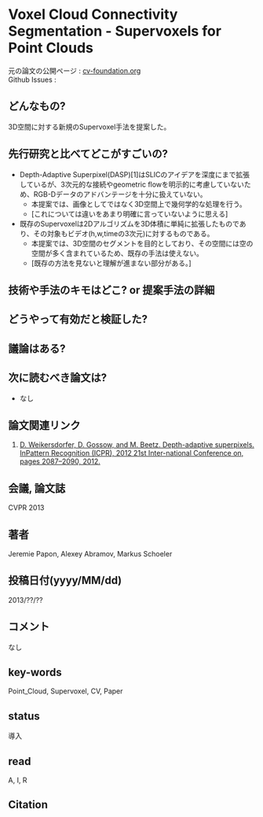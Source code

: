 # Voxel Cloud Connectivity Segmentation - Supervoxels for Point Clouds

元の論文の公開ページ : [cv-foundation.org](https://www.cv-foundation.org/openaccess/content_cvpr_2013/papers/Papon_Voxel_Cloud_Connectivity_2013_CVPR_paper.pdf)  
Github Issues : 

## どんなもの?
3D空間に対する新規のSupervoxel手法を提案した。

## 先行研究と比べてどこがすごいの?
- Depth-Adaptive Superpixel(DASP)[1]はSLICのアイデアを深度にまで拡張しているが、3次元的な接続やgeometric flowを明示的に考慮していないため、RGB-Dデータのアドバンテージを十分に扱えていない。
    - 本提案では、画像としてではなく3D空間上で幾何学的な処理を行う。
    - [これについては違いをあまり明確に言っていないように思える]
- 既存のSupervoxelは2Dアルゴリズムを3D体積に単純に拡張したものであり、その対象もビデオ(h,w,timeの3次元)に対するものである。
    - 本提案では、3D空間のセグメントを目的としており、その空間には空の空間が多く含まれているため、既存の手法は使えない。
    - [既存の方法を見ないと理解が進まない部分がある。]

## 技術や手法のキモはどこ? or 提案手法の詳細

## どうやって有効だと検証した?

## 議論はある?

## 次に読むべき論文は?
- なし

## 論文関連リンク
1. [D. Weikersdorfer, D. Gossow, and M. Beetz. Depth-adaptive superpixels. InPattern Recognition (ICPR), 2012 21st Inter-national Conference on, pages 2087–2090, 2012.](https://vision.in.tum.de/_media/teaching/ss2015/gpucourse_ss2015/dasp_slides.pdf)

## 会議, 論文誌
CVPR 2013

## 著者
Jeremie Papon, Alexey Abramov, Markus Schoeler

## 投稿日付(yyyy/MM/dd)
2013/??/??

## コメント
なし

## key-words
Point_Cloud, Supervoxel, CV, Paper

## status
導入

## read
A, I, R

## Citation
